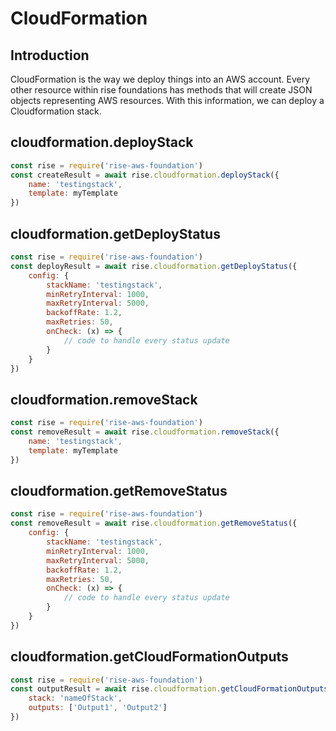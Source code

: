 # CloudFormation

## Introduction

CloudFormation is the way we deploy things into an AWS account. Every other resource within rise foundations
has methods that will create JSON objects representing AWS resources. With this information,
we can deploy a Cloudformation stack.

## cloudformation.deployStack

```js
const rise = require('rise-aws-foundation')
const createResult = await rise.cloudformation.deployStack({
    name: 'testingstack',
    template: myTemplate
})
```

## cloudformation.getDeployStatus

```js
const rise = require('rise-aws-foundation')
const deployResult = await rise.cloudformation.getDeployStatus({
    config: {
        stackName: 'testingstack',
        minRetryInterval: 1000,
        maxRetryInterval: 5000,
        backoffRate: 1.2,
        maxRetries: 50,
        onCheck: (x) => {
            // code to handle every status update
        }
    }
})
```

## cloudformation.removeStack

```js
const rise = require('rise-aws-foundation')
const removeResult = await rise.cloudformation.removeStack({
    name: 'testingstack',
    template: myTemplate
})
```

## cloudformation.getRemoveStatus

```js
const rise = require('rise-aws-foundation')
const removeResult = await rise.cloudformation.getRemoveStatus({
    config: {
        stackName: 'testingstack',
        minRetryInterval: 1000,
        maxRetryInterval: 5000,
        backoffRate: 1.2,
        maxRetries: 50,
        onCheck: (x) => {
            // code to handle every status update
        }
    }
})
```

## cloudformation.getCloudFormationOutputs

```js
const rise = require('rise-aws-foundation')
const outputResult = await rise.cloudformation.getCloudFormationOutputs({
    stack: 'nameOfStack',
    outputs: ['Output1', 'Output2']
})
```
